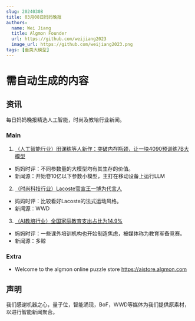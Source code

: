 ```yaml
---
slug: 20240308
title: 03月08日妈妈晚报
authors:
  name: Wei Jiang
  title: Algmon Founder
  url: https://github.com/weijiang2023
  image_url: https://github.com/weijiang2023.png
tags: [垂类大模型]
---
```


# 需自动生成的内容
## 资讯
每日妈妈晚报精选人工智能，时尚及教培行业新闻。

### Main

1. [（人工智能行业）田渊栋等人新作：突破内存瓶颈，让一块4090预训练7B大模型](https://mp.weixin.qq.com/s/RQjrsrsrnpljhq1CURAGnQ)
* 妈妈时评：不同参数量的大模型均有其生存的价值。
* 新闻源：开始卷10亿以下参数小模型，主打在移动设备上运行LLM

2. [（时尚科技行业）Lacoste官宣王一博为代言人](https://mp.weixin.qq.com/s/qXUKkQefczCyx2U-NzwDWA)
* 妈妈时评：比较看好Lacoste的法式运动风格。
* 新闻源：WWD

3. [（AI教培行业）全国家庭教育支出占比为14.9%](https://mp.weixin.qq.com/s/gX26gLVTyfPMbv1cOCwOfw)
* 妈妈时评：一些课外培训机构也开始制造焦虑，被媒体称为教育军备竞赛。
* 新闻源：多鲸

### Extra
* Welcome to the algmon online puzzle store https://aistore.algmon.com

## 声明

我们感谢机器之心，量子位，智能涌现，BoF，WWD等媒体为我们提供原素材，以进行智能新闻聚合。